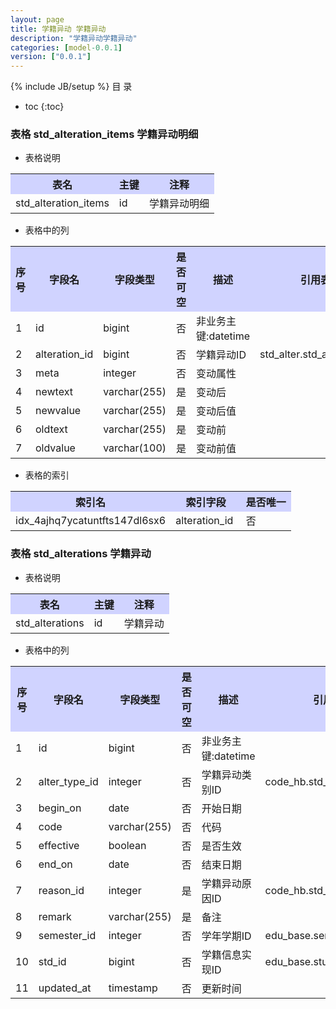 ```yaml
---
layout: page
title: 学籍异动 学籍异动
description: "学籍异动学籍异动"
categories: [model-0.0.1]
version: ["0.0.1"]
---
```

{% include JB/setup %}
 目  录

* toc
{:toc}



### 表格 std_alteration_items 学籍异动明细

  * 表格说明

<table class="table table-bordered table-striped table-condensed">
<tr><th style="background-color:#D0D3FF">表名</th><th style="background-color:#D0D3FF">主键</th><th style="background-color:#D0D3FF">注释</th>  </tr>
<tr><td>std_alteration_items</td><td>id</td><td>学籍异动明细</td>  </tr>
</table>

  * 表格中的列

<table class="table table-bordered table-striped table-condensed">
<tr><th style="background-color:#D0D3FF" class="text-center">序号</th><th style="background-color:#D0D3FF">字段名</th><th style="background-color:#D0D3FF">字段类型</th><th style="background-color:#D0D3FF" class="text-center">是否可空</th><th style="background-color:#D0D3FF">描述</th><th style="background-color:#D0D3FF">引用表</th>  </tr>
<tr><td class="text-center">1</td><td>id</td><td>bigint</td><td class="text-center">否</td><td>非业务主键:datetime</td><td></td>  </tr>
<tr><td class="text-center">2</td><td>alteration_id</td><td>bigint</td><td class="text-center">否</td><td>学籍异动ID</td><td>std_alter.std_alterations</td>  </tr>
<tr><td class="text-center">3</td><td>meta</td><td>integer</td><td class="text-center">否</td><td>变动属性</td><td></td>  </tr>
<tr><td class="text-center">4</td><td>newtext</td><td>varchar(255)</td><td class="text-center">是</td><td>变动后</td><td></td>  </tr>
<tr><td class="text-center">5</td><td>newvalue</td><td>varchar(255)</td><td class="text-center">是</td><td>变动后值</td><td></td>  </tr>
<tr><td class="text-center">6</td><td>oldtext</td><td>varchar(255)</td><td class="text-center">是</td><td>变动前</td><td></td>  </tr>
<tr><td class="text-center">7</td><td>oldvalue</td><td>varchar(100)</td><td class="text-center">是</td><td>变动前值</td><td></td>  </tr>
</table>


  * 表格的索引

<table class="table table-bordered table-striped table-condensed">
  <tr>
<th style="background-color:#D0D3FF">索引名</th><th style="background-color:#D0D3FF">索引字段</th><th style="background-color:#D0D3FF">是否唯一</th>  </tr>
<tr><td>idx_4ajhq7ycatuntfts147dl6sx6</td><td>alteration_id&nbsp;</td><td>否</td>  </tr>
</table>

### 表格 std_alterations 学籍异动

  * 表格说明

<table class="table table-bordered table-striped table-condensed">
<tr><th style="background-color:#D0D3FF">表名</th><th style="background-color:#D0D3FF">主键</th><th style="background-color:#D0D3FF">注释</th>  </tr>
<tr><td>std_alterations</td><td>id</td><td>学籍异动</td>  </tr>
</table>

  * 表格中的列

<table class="table table-bordered table-striped table-condensed">
<tr><th style="background-color:#D0D3FF" class="text-center">序号</th><th style="background-color:#D0D3FF">字段名</th><th style="background-color:#D0D3FF">字段类型</th><th style="background-color:#D0D3FF" class="text-center">是否可空</th><th style="background-color:#D0D3FF">描述</th><th style="background-color:#D0D3FF">引用表</th>  </tr>
<tr><td class="text-center">1</td><td>id</td><td>bigint</td><td class="text-center">否</td><td>非业务主键:datetime</td><td></td>  </tr>
<tr><td class="text-center">2</td><td>alter_type_id</td><td>integer</td><td class="text-center">否</td><td>学籍异动类别ID</td><td>code_hb.std_alter_types</td>  </tr>
<tr><td class="text-center">3</td><td>begin_on</td><td>date</td><td class="text-center">否</td><td>开始日期</td><td></td>  </tr>
<tr><td class="text-center">4</td><td>code</td><td>varchar(255)</td><td class="text-center">否</td><td>代码</td><td></td>  </tr>
<tr><td class="text-center">5</td><td>effective</td><td>boolean</td><td class="text-center">否</td><td>是否生效</td><td></td>  </tr>
<tr><td class="text-center">6</td><td>end_on</td><td>date</td><td class="text-center">否</td><td>结束日期</td><td></td>  </tr>
<tr><td class="text-center">7</td><td>reason_id</td><td>integer</td><td class="text-center">是</td><td>学籍异动原因ID</td><td>code_hb.std_alter_reasons</td>  </tr>
<tr><td class="text-center">8</td><td>remark</td><td>varchar(255)</td><td class="text-center">是</td><td>备注</td><td></td>  </tr>
<tr><td class="text-center">9</td><td>semester_id</td><td>integer</td><td class="text-center">否</td><td>学年学期ID</td><td>edu_base.semesters</td>  </tr>
<tr><td class="text-center">10</td><td>std_id</td><td>bigint</td><td class="text-center">否</td><td>学籍信息实现ID</td><td>edu_base.students</td>  </tr>
<tr><td class="text-center">11</td><td>updated_at</td><td>timestamp</td><td class="text-center">否</td><td>更新时间</td><td></td>  </tr>
</table>


